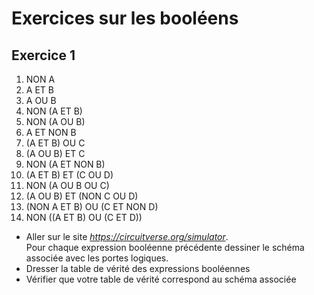 # Exercices sur les booléens 



## Exercice 1  

1. NON A  
2. A ET B  
3. A OU B  
4. NON (A ET B)  
5. NON (A OU B)  
6. A ET NON B  
7. (A ET B) OU C  
8. (A OU B) ET C  
9.  NON (A ET NON B)  
10. (A ET B) ET (C OU D)  
11. NON (A OU B OU C)    
12. (A OU B) ET (NON C OU D)    
13. (NON A ET B) OU (C ET NON D)    
14. NON ((A ET B) OU (C ET D))    

- Aller sur le site _https://circuitverse.org/simulator_.  
Pour chaque expression booléenne précédente dessiner le schéma associée avec les portes logiques.   
- Dresser la table de vérité des expressions booléennes   
- Vérifier que votre table de vérité correspond au schéma associée  

